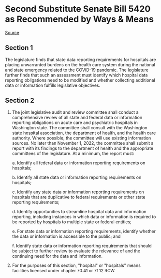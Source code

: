 # Second Substitute Senate Bill 5420 as Recommended by Ways & Means

[Source](http://lawfilesext.leg.wa.gov/biennium/2021-22/Xml/Bills/Senate%20Bills/5420-S2.xml)
## Section 1
The legislature finds that state data reporting requirements for hospitals are placing unwarranted burdens on the health care system during the national and state emergency related to the COVID-19 pandemic. The legislature further finds that such an assessment must identify which hospital data reporting obligations need to be modified and whether collecting additional data or information fulfills legislative objectives.


## Section 2
1. The joint legislative audit and review committee shall conduct a comprehensive review of all state and federal data or information reporting obligations on acute care and psychiatric hospitals in Washington state. The committee shall consult with the Washington state hospital association, the department of health, and the health care authority. Where possible, the committee will use existing information sources. No later than November 1, 2022, the committee shall submit a report with its findings to the department of health and the appropriate committees of the legislature. At a minimum, the report must:

    a. Identify all federal data or information reporting requirements on hospitals;

    b. Identify all state data or information reporting requirements on hospitals;

    c. Identify any state data or information reporting requirements on hospitals that are duplicative to federal requirements or other state reporting requirements;

    d. Identify opportunities to streamline hospital data and information reporting, including instances in which data or information is required to be reported by hospitals to multiple state or federal entities;

    e. For state data or information reporting requirements, identify whether the data or information is accessible to the public; and

    f. Identify state data or information reporting requirements that should be subject to further review to evaluate the relevance of and the continuing need for the data and information.

2. For the purposes of this section, "hospital" or "hospitals" means facilities licensed under chapter 70.41 or 71.12 RCW.

